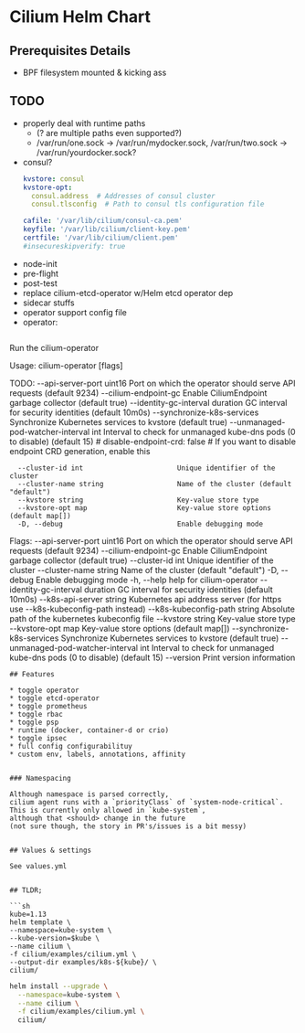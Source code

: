 # Cilium Helm Chart

## Prerequisites Details

* BPF filesystem mounted & kicking ass

## TODO
* properly deal with runtime paths 
  * (? are multiple paths even supported?)
  * /var/run/one.sock -> /var/run/mydocker.sock, /var/run/two.sock -> /var/run/yourdocker.sock?
* consul?
  ```yaml
  kvstore: consul
  kvstore-opt:    
    consul.address  # Addresses of consul cluster
    consul.tlsconfig  # Path to consul tls configuration file
  ```
  ```yaml
  cafile: '/var/lib/cilium/consul-ca.pem'
  keyfile: '/var/lib/cilium/client-key.pem'
  certfile: '/var/lib/cilium/client.pem'
  #insecureskipverify: true
  ```
* node-init
* pre-flight
* post-test
* replace cilium-etcd-operator w/Helm etcd operator dep
* sidecar stuffs
* operator support config file
* operator:
  ```
Run the cilium-operator

Usage:
  cilium-operator [flags]

TODO:
      --api-server-port uint16               Port on which the operator should serve API requests (default 9234)
      --cilium-endpoint-gc                   Enable CiliumEndpoint garbage collector (default true)
      --identity-gc-interval duration        GC interval for security identities (default 10m0s)
      --synchronize-k8s-services             Synchronize Kubernetes services to kvstore (default true)
      --unmanaged-pod-watcher-interval int   Interval to check for unmanaged kube-dns pods (0 to disable) (default 15)
      # disable-endpoint-crd: false    # If you want to disable endpoint CRD generation, enable this

      --cluster-id int                       Unique identifier of the cluster
      --cluster-name string                  Name of the cluster (default "default")
      --kvstore string                       Key-value store type
      --kvstore-opt map                      Key-value store options (default map[])
      -D, --debug                            Enable debugging mode


Flags:
      --api-server-port uint16               Port on which the operator should serve API requests (default 9234)
      --cilium-endpoint-gc                   Enable CiliumEndpoint garbage collector (default true)
      --cluster-id int                       Unique identifier of the cluster
      --cluster-name string                  Name of the cluster (default "default")
  -D, --debug                                Enable debugging mode
  -h, --help                                 help for cilium-operator
      --identity-gc-interval duration        GC interval for security identities (default 10m0s)
      --k8s-api-server string                Kubernetes api address server (for https use --k8s-kubeconfig-path instead)
      --k8s-kubeconfig-path string           Absolute path of the kubernetes kubeconfig file
      --kvstore string                       Key-value store type
      --kvstore-opt map                      Key-value store options (default map[])
      --synchronize-k8s-services             Synchronize Kubernetes services to kvstore (default true)
      --unmanaged-pod-watcher-interval int   Interval to check for unmanaged kube-dns pods (0 to disable) (default 15)
      --version                              Print version information
  ```
## Features

* toggle operator
* toggle etcd-operator
* toggle prometheus
* toggle rbac
* toggle psp
* runtime (docker, container-d or crio)
* toggle ipsec
* full config configurabilituy
* custom env, labels, annotations, affinity


### Namespacing

Although namespace is parsed correctly, 
cilium agent runs with a `priorityClass` of `system-node-critical`.
This is currently only allowed in `kube-system`, 
although that <should> change in the future 
(not sure though, the story in PR's/issues is a bit messy)


## Values & settings

See values.yml


## TLDR;

```sh
kube=1.13
helm template \
  --namespace=kube-system \
  --kube-version=$kube \
  --name cilium \
  -f cilium/examples/cilium.yml \
  --output-dir examples/k8s-${kube}/ \
  cilium/
```

```sh
helm install --upgrade \
  --namespace=kube-system \
  --name cilium \
  -f cilium/examples/cilium.yml \
  cilium/
```
